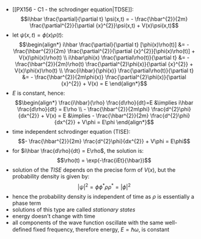 - [[PX156 - C1 - the schrodinger equation|TDSE]]: $$i\hbar \frac{\partial}{\partial t} \psi(x,t) = - \frac{\hbar^{2}}{2m} \frac{\partial^{2}}{\partial {x}^{2}}\psi(x,t) + V(x)\psi(x,t)$$
- let $\psi(x,t) = \phi(x)\rho(t):$ $$\begin{align*}
		i\hbar \frac{\partial}{\partial t} [\phi(x)\rho(t)] &= - \frac{\hbar^{2}}{2m} \frac{\partial^{2}}{\partial {x}^{2}}[\phi(x)\rho(t)] + V(x)\phi(x)\rho(t) \\
		i\hbar\phi(x) \frac{\partial\rho(t)}{\partial t} &= - \frac{\hbar^{2}}{2m}\rho(t) \frac{\partial^{2}\phi(x)}{\partial {x}^{2}} + V(x)\phi(x)\rho(t) \\
        \frac{i\hbar}{\phi(x)} \frac{\partial\rho(t)}{\partial t} &= - \frac{\hbar^{2}}{2m\phi(x)} \frac{\partial^{2}\phi(x)}{\partial {x}^{2}} + V(x) = E 
	\end{align*}$$
- $E$ is constant, hence: $$\begin{align*}
		\frac{i\hbar}{\rho} \frac{d\rho}{dt}=E &\implies i\hbar \frac{d\rho}{dt} = E\rho \\
		- \frac{\hbar^{2}}{2m\phi} \frac{d^{2}\phi}{dx^{2}} + V(x) = E &\implies - \frac{\hbar^{2}}{2m} \frac{d^{2}\phi}{dx^{2}} + V\phi = E\phi
	\end{align*}$$
- time independent schrodinger equation (TISE):
$$- \frac{\hbar^{2}}{2m} \frac{d^{2}\phi}{dx^{2}} + V\phi = E\phi$$
- for $i\hbar \frac{d\rho}{dt} = E\rho$, the solution is: $$\rho(t) = \exp(-\frac{iEt}{\hbar})$$
- solution of the *TISE* depends on the precise form of $V(x)$, but the probability density is given by: $$|\psi|^{2}=\phi\phi^{*}\rho\rho^{*} = |\phi|^{2}$$
- hence the probability density is independent of time as $\rho$ is essentially a phase term
- solutions of this type are called *stationary states*
- energy doesn't change with time
- all components of the wave function oscillate with the same well-defined fixed frequency, therefore energy, $E=\hbar\omega$, is constant